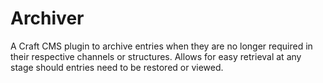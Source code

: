 # Archiver

A Craft CMS plugin to archive entries when they are no longer required in their respective channels or structures. Allows for easy retrieval at any stage should entries need to be restored or viewed.
